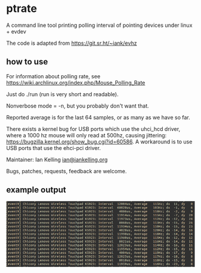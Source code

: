# ptrate

A command line tool printing polling interval of pointing devices under linux + evdev

The code is adapted from https://git.sr.ht/~iank/evhz

## how to use
For information about polling rate, see https://wiki.archlinux.org/index.php/Mouse_Polling_Rate

Just do ./run (run is very short and readable).

Nonverbose mode = -n, but you probably don't want that.

Reported average is for the last 64 samples, or as many as we have so far.

There exists a kernel bug for USB ports which use the uhci_hcd driver,
where a 1000 hz mouse will only read at 500hz, causing jittering:
https://bugzilla.kernel.org/show_bug.cgi?id=60586. A workaround is to
use USB ports that use the ehci-pci driver.

Maintainer: Ian Kelling <ian@iankelling.org>

Bugs, patches, requests, feedback are welcome.

## example output

![](/example.png)
